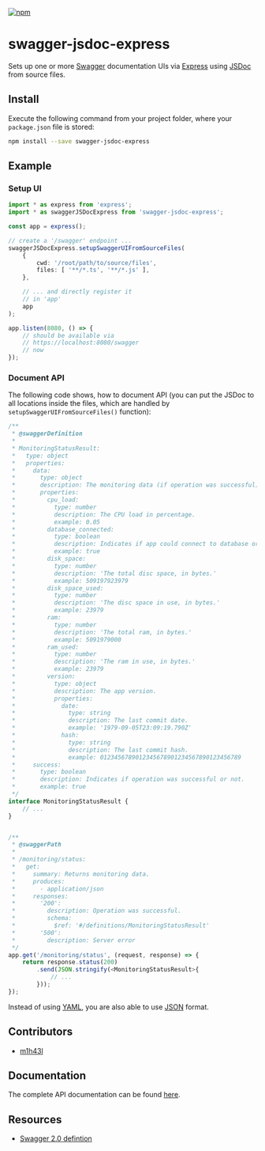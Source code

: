 [![npm](https://img.shields.io/npm/v/swagger-jsdoc-express.svg)](https://www.npmjs.com/package/swagger-jsdoc-express)

# swagger-jsdoc-express

Sets up one or more [Swagger](https://swagger.io/) documentation UIs via [Express](https://expressjs.com/) using [JSDoc](https://en.wikipedia.org/wiki/JSDoc) from source files.

## Install

Execute the following command from your project folder, where your `package.json` file is stored:

```bash
npm install --save swagger-jsdoc-express
```

## Example

### Setup UI

```typescript
import * as express from 'express';
import * as swaggerJSDocExpress from 'swagger-jsdoc-express';

const app = express();

// create a '/swagger' endpoint ...
swaggerJSDocExpress.setupSwaggerUIFromSourceFiles(
    {
        cwd: '/root/path/to/source/files',
        files: [ '**/*.ts', '**/*.js' ],
    },

    // ... and directly register it
    // in 'app'
    app
);

app.listen(8080, () => {
    // should be available via
    // https://localhost:8080/swagger
    // now
});
```

### Document API

The following code shows, how to document API (you can put the JSDoc to all locations inside the files, which are handled by `setupSwaggerUIFromSourceFiles()` function):

```typescript
/**
 * @swaggerDefinition
 *
 * MonitoringStatusResult:
 *   type: object
 *   properties:
 *     data:
 *       type: object
 *       description: The monitoring data (if operation was successful).
 *       properties:
 *         cpu_load:
 *           type: number
 *           description: The CPU load in percentage.
 *           example: 0.05
 *         database_connected:
 *           type: boolean
 *           description: Indicates if app could connect to database or not.
 *           example: true
 *         disk_space:
 *           type: number
 *           description: 'The total disc space, in bytes.'
 *           example: 509197923979
 *         disk_space_used:
 *           type: number
 *           description: 'The disc space in use, in bytes.'
 *           example: 23979
 *         ram:
 *           type: number
 *           description: 'The total ram, in bytes.'
 *           example: 5091979000
 *         ram_used:
 *           type: number
 *           description: 'The ram in use, in bytes.'
 *           example: 23979
 *         version:
 *           type: object
 *           description: The app version.
 *           properties:
 *             date:
 *               type: string
 *               description: The last commit date.
 *               example: '1979-09-05T23:09:19.790Z'
 *             hash:
 *               type: string
 *               description: The last commit hash.
 *               example: 0123456789012345678901234567890123456789
 *     success:
 *       type: boolean
 *       description: Indicates if operation was successful or not.
 *       example: true
 */
interface MonitoringStatusResult {
    // ...
}


/**
 * @swaggerPath
 *
 * /monitoring/status:
 *   get:
 *     summary: Returns monitoring data.
 *     produces:
 *       - application/json
 *     responses:
 *       '200':
 *         description: Operation was successful.
 *         schema:
 *           $ref: '#/definitions/MonitoringStatusResult'
 *       '500':
 *         description: Server error
 */
app.get('/monitoring/status', (request, response) => {
    return response.status(200)
        .send(JSON.stringify(<MonitoringStatusResult>{
            // ...
        }));
});
```

Instead of using [YAML](https://en.wikipedia.org/wiki/YAML), you are also able to use [JSON](https://en.wikipedia.org/wiki/JSON) format.

## Contributors

* [m1h43l](https://github.com/m1h43l)

## Documentation

The complete API documentation can be found [here](https://egodigital.github.io/swagger-jsdoc-express/).

## Resources

* [Swagger 2.0 defintion](https://swagger.io/docs/specification/2-0/basic-structure/)
